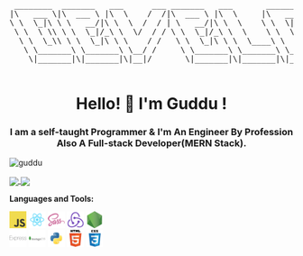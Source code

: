 <!-- <p align="center"> <img src="https://media-exp1.licdn.com/dms/image/C4E16AQHszgnP8iKRAg/profile-displaybackgroundimage-shrink_200_800/0/1617101925504?e=1631750400&v=beta&t=qIkIfPo7RmZrrjMZOdFV0XNOrleC4ZaM7Y7qOXbrdxg" alt="image" /></p> -->



<!-- <p align="center"> <img src="https://cdn.pixabay.com/photo/2018/05/18/15/30/web-design-3411373__340.jpg" alt="image" /></p> -->
<!-- ascii banner -->

<pre align="center">
 ________  _______   ___      ___ _______   ___       ________  ________  _______   ________     
|\   ___ \|\  ___ \ |\  \    /  /|\  ___ \ |\  \     |\   __  \|\   __  \|\  ___ \ |\   __  \    
\ \  \_|\ \ \   __/|\ \  \  /  / | \   __/|\ \  \    \ \  \|\  \ \  \|\  \ \   __/|\ \  \|\  \   
 \ \  \ \\ \ \  \_|/_\ \  \/  / / \ \  \_|/_\ \  \    \ \  \\\  \ \   ____\ \  \_|/_\ \   _  _\  
  \ \  \_\\ \ \  \_|\ \ \    / /   \ \  \_|\ \ \  \____\ \  \\\  \ \  \___|\ \  \_|\ \ \  \\  \| 
   \ \_______\ \_______\ \__/ /     \ \_______\ \_______\ \_______\ \__\    \ \_______\ \__\\ _\ 
    \|_______|\|_______|\|__|/       \|_______|\|_______|\|_______|\|__|     \|_______|\|__|\|__|
                                                                                                 
</pre>


<h1 align="center">Hello! 👋 I'm Guddu !</h1>
<h3 align="center">I am a self-taught Programmer & I'm An Engineer By Profession Also A Full-stack Developer(MERN Stack).</h3>

<p align="left"> <img src="https://komarev.com/ghpvc/?username=Jranjangudu&style=flat-square" alt="guddu" /> </p>

<!-- ![Guddu GitHub statistics](https://github-readme-stats.vercel.app/api?username=jranjangudu&show_icons=true&theme=dark)

![Guddu GitHub](https://github-readme-stats.vercel.app/api/top-langs/?username=jranjangudu&layout=compact&theme=dark)
 -->
<a href="https://github.com/Jranjangudu/">
  <img align="center" src="https://github-readme-stats.vercel.app/api?username=jranjangudu&show_icons=true&theme=dark" />
</a>
<a href="https://github.com/Jranjangudu/">
  <img align="center" src="https://github-readme-stats.vercel.app/api/top-langs/?username=jranjangudu&layout=compact&theme=dark&langs_count=8" />
</a>


**Languages and Tools:**  

<code><img height="30" src="https://raw.githubusercontent.com/github/explore/80688e429a7d4ef2fca1e82350fe8e3517d3494d/topics/javascript/javascript.png"></code>
<code><img height="30" src="https://raw.githubusercontent.com/github/explore/80688e429a7d4ef2fca1e82350fe8e3517d3494d/topics/react/react.png"></code>
<code><img height="30" src="https://raw.githubusercontent.com/github/explore/80688e429a7d4ef2fca1e82350fe8e3517d3494d/topics/sass/sass.png"></code>
<code><img height="30" src="https://raw.githubusercontent.com/github/explore/5c058a388828bb5fde0bcafd4bc867b5bb3f26f3/topics/redux/redux.png"></code>
<code><img height="30" src="https://raw.githubusercontent.com/github/explore/80688e429a7d4ef2fca1e82350fe8e3517d3494d/topics/nodejs/nodejs.png"></code>  
<code><img height="30" src="https://raw.githubusercontent.com/github/explore/80688e429a7d4ef2fca1e82350fe8e3517d3494d/topics/express/express.png"></code>
<code><img height="30" src="https://raw.githubusercontent.com/github/explore/80688e429a7d4ef2fca1e82350fe8e3517d3494d/topics/mongodb/mongodb.png"></code>
<code><img height="30" src="https://raw.githubusercontent.com/github/explore/80688e429a7d4ef2fca1e82350fe8e3517d3494d/topics/python/python.png"></code>
<code><img height="30" src="https://raw.githubusercontent.com/github/explore/80688e429a7d4ef2fca1e82350fe8e3517d3494d/topics/html/html.png"></code>
<code><img height="30" src="https://raw.githubusercontent.com/github/explore/80688e429a7d4ef2fca1e82350fe8e3517d3494d/topics/css/css.png"></code>

<br/>

<!-- <img width="100%" align="center" src="https://activity-graph.herokuapp.com/graph?username=jranjangudu&bg_color=000000&color=70A4FC&line=A259FF&point=1adbce&area=true&hide_border=true" /> -->
<!--



 [Portfolio](https://netlify.app/)

 How to reach me **gudu@gmail.com**


-->


<!--
**Jranjangudu/Jranjangudu** is a ✨ _special_ ✨ repository because its `README.md` (this file) appears on your GitHub profile.

Here are some ideas to get you started:

- 🔭 I’m currently working on ...
- 🌱 I’m currently learning ...
- 👯 I’m looking to collaborate on ...
- 🤔 I’m looking for help with ...
- 💬 Ask me about ...
- 📫 How to reach me: ...
- 😄 Pronouns: ...
- ⚡ Fun fact: ...
-->
 
